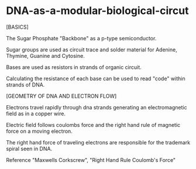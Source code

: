 # DNA-as-a-modular-biological-circut

[BASICS]

The Sugar Phosphate "Backbone" as a p-type semiconductor.

Sugar groups are used as circuit trace and solder material for Adenine, Thymine, Guanine and Cytosine.

Bases are used as resistors in strands of organic circuit.

Calculating the resistance of each base can be used to read "code" within strands of DNA.

[GEOMETRY OF DNA AND ELECTRON FLOW]

Electrons travel rapidly through dna strands generating an electromagnetic field as in a copper wire.

Electric field follows coulombs force and the right hand rule of magnetic force on a moving electron.

The right hand force of traveling electrons are responsible for the trademark spiral seen in DNA.

Reference "Maxwells Corkscrew", "Right Hand Rule Coulomb's Force"
